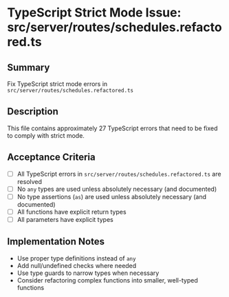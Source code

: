 # TypeScript Strict Mode Issue: src/server/routes/schedules.refactored.ts

## Summary
Fix TypeScript strict mode errors in `src/server/routes/schedules.refactored.ts`

## Description
This file contains approximately 27 TypeScript errors that need to be fixed to comply with strict mode.

## Acceptance Criteria
- [ ] All TypeScript errors in `src/server/routes/schedules.refactored.ts` are resolved
- [ ] No `any` types are used unless absolutely necessary (and documented)
- [ ] No type assertions (`as`) are used unless absolutely necessary (and documented)
- [ ] All functions have explicit return types
- [ ] All parameters have explicit types

## Implementation Notes
- Use proper type definitions instead of `any`
- Add null/undefined checks where needed
- Use type guards to narrow types when necessary
- Consider refactoring complex functions into smaller, well-typed functions
